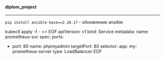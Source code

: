 #### diplom_project </br>


---
`pip install ansible-base==2.10.17` - обновление ansible  </br>

 kubectl apply -f - << EOF
 apiVersion: v1
kind: Service
metadata:
  name: prometheus-svc
spec:
  ports:
  - port: 80
    name: phpmyadmin 
    targetPort: 80
  selector:
    app: my-prometheus-server
  type: LoadBalancer
EOF



